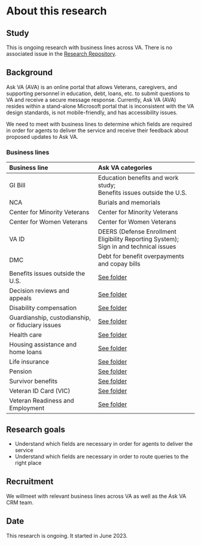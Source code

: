 # About this research

## Study
This is ongoing research with business lines across VA. There is no associated issue in the [Research Repository](https://github.com/orgs/department-of-veterans-affairs/projects/880).

## Background
Ask VA (AVA) is an online portal that allows Veterans, caregivers, and supporting personnel in education, debt, loans, etc. to submit questions to VA and receive a secure message response. Currently, Ask VA (AVA) resides within a stand-alone Microsoft portal that is inconsistent with the VA design standards, is not mobile-friendly, and has accessibility issues.

We need to meet with business lines to determine which fields are required in order for agents to deliver the service and receive their feedback about proposed updates to Ask VA.

### Business lines

|Business line|Ask VA categories|
|:--|:--|
|GI Bill|Education benefits and work study;<br>Benefits issues outside the U.S.|
|NCA|Burials and memorials|
|Center for Minority Veterans|Center for Minority Veterans|
|Center for Women Veterans|Center for Women Veterans|
|VA ID|DEERS (Defense Enrollment Eligibility Reporting System);<br>Sign in and technical issues|
|DMC|Debt for benefit overpayments and copay bills|
|Benefits issues outside the U.S.|[See folder](https://github.com/department-of-veterans-affairs/va.gov-team/tree/master/products/ask-va/research/Business%20line%20engagement/Benefits%20issues%20outside%20the%20US)|
|Decision reviews and appeals|[See folder](https://github.com/department-of-veterans-affairs/va.gov-team/tree/master/products/ask-va/research/Business%20line%20engagement/Decision%20reviews%20and%20appeals)|
|Disability compensation|[See folder](https://github.com/department-of-veterans-affairs/va.gov-team/tree/master/products/ask-va/research/Business%20line%20engagement/Disability%20compensation)|
|Guardianship, custodianship, or fiduciary issues|[See folder](https://github.com/department-of-veterans-affairs/va.gov-team/tree/master/products/ask-va/research/Business%20line%20engagement/Guardianship%2C%20custodianship%2C%20or%20fiduciary%20issues)|
|Health care|[See folder](https://github.com/department-of-veterans-affairs/va.gov-team/tree/master/products/ask-va/research/Business%20line%20engagement/Health%20care)|
|Housing assistance and home loans|[See folder](https://github.com/department-of-veterans-affairs/va.gov-team/tree/master/products/ask-va/research/Business%20line%20engagement/Housing%20assistance%20and%20home%20loans)|
|Life insurance|[See folder](https://github.com/department-of-veterans-affairs/va.gov-team/tree/master/products/ask-va/research/Business%20line%20engagement/Life%20insurance)|
|Pension|[See folder](https://github.com/department-of-veterans-affairs/va.gov-team/tree/master/products/ask-va/research/Business%20line%20engagement/Pension)|
|Survivor benefits|[See folder](https://github.com/department-of-veterans-affairs/va.gov-team/tree/master/products/ask-va/research/Business%20line%20engagement/Survivor%20benefits)|
|Veteran ID Card (VIC)|[See folder](https://github.com/department-of-veterans-affairs/va.gov-team/tree/master/products/ask-va/research/Business%20line%20engagement/Veteran%20ID%20Card%20(VIC))|
|Veteran Readiness and Employment|[See folder](https://github.com/department-of-veterans-affairs/va.gov-team/tree/master/products/ask-va/research/Business%20line%20engagement/Veteran%20Readiness%20and%20Employment)|

## Research goals
* Understand which fields are necessary in order for agents to deliver the service
* Understand which fields are necessary in order to route queries to the right place

## Recruitment
We willmeet with relevant business lines across VA as well as the Ask VA CRM team. 

## Date
This research is ongoing. It started in June 2023.

